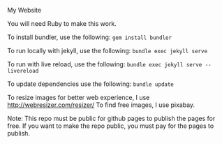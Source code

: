 My Website

You will need Ruby to make this work.

To install bundler, use the following:
```gem install bundler```

To run locally with jekyll, use the following:
```bundle exec jekyll serve```

To run with live reload, use the following:
```bundle exec jekyll serve --livereload```

To update dependencies use the following:
```bundle update```

To resize images for better web experience, I use http://webresizer.com/resizer/
To find free images, I use pixabay.

Note: This repo must be public for github pages to publish the pages for free. If you want to make the repo public, you must pay for the pages to publish.